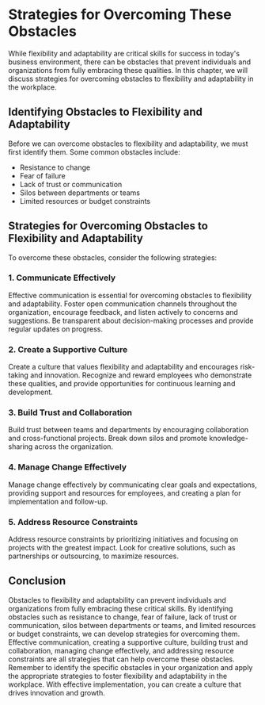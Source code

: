 Strategies for Overcoming These Obstacles
============================================================================================================================

While flexibility and adaptability are critical skills for success in today's business environment, there can be obstacles that prevent individuals and organizations from fully embracing these qualities. In this chapter, we will discuss strategies for overcoming obstacles to flexibility and adaptability in the workplace.

Identifying Obstacles to Flexibility and Adaptability
-----------------------------------------------------

Before we can overcome obstacles to flexibility and adaptability, we must first identify them. Some common obstacles include:

* Resistance to change
* Fear of failure
* Lack of trust or communication
* Silos between departments or teams
* Limited resources or budget constraints

Strategies for Overcoming Obstacles to Flexibility and Adaptability
-------------------------------------------------------------------

To overcome these obstacles, consider the following strategies:

### 1. Communicate Effectively

Effective communication is essential for overcoming obstacles to flexibility and adaptability. Foster open communication channels throughout the organization, encourage feedback, and listen actively to concerns and suggestions. Be transparent about decision-making processes and provide regular updates on progress.

### 2. Create a Supportive Culture

Create a culture that values flexibility and adaptability and encourages risk-taking and innovation. Recognize and reward employees who demonstrate these qualities, and provide opportunities for continuous learning and development.

### 3. Build Trust and Collaboration

Build trust between teams and departments by encouraging collaboration and cross-functional projects. Break down silos and promote knowledge-sharing across the organization.

### 4. Manage Change Effectively

Manage change effectively by communicating clear goals and expectations, providing support and resources for employees, and creating a plan for implementation and follow-up.

### 5. Address Resource Constraints

Address resource constraints by prioritizing initiatives and focusing on projects with the greatest impact. Look for creative solutions, such as partnerships or outsourcing, to maximize resources.

Conclusion
----------

Obstacles to flexibility and adaptability can prevent individuals and organizations from fully embracing these critical skills. By identifying obstacles such as resistance to change, fear of failure, lack of trust or communication, silos between departments or teams, and limited resources or budget constraints, we can develop strategies for overcoming them. Effective communication, creating a supportive culture, building trust and collaboration, managing change effectively, and addressing resource constraints are all strategies that can help overcome these obstacles. Remember to identify the specific obstacles in your organization and apply the appropriate strategies to foster flexibility and adaptability in the workplace. With effective implementation, you can create a culture that drives innovation and growth.



